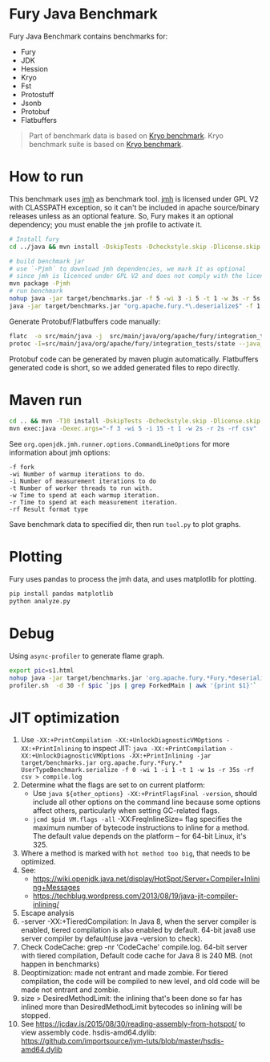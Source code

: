 # Fury Java Benchmark

Fury Java Benchmark contains benchmarks for:
- Fury
- JDK
- Hession
- Kryo
- Fst
- Protostuff
- Jsonb
- Protobuf
- Flatbuffers

> Part of benchmark data is based on [Kryo benchmark](https://github.com/EsotericSoftware/kryo/tree/master/benchmarks).
> Kryo benchmark suite is based on [Kryo benchmark](https://github.com/EsotericSoftware/kryo/tree/master/benchmarks).

# How to run
This benchmark uses [jmh](https://github.com/openjdk/jmh) as benchmark tool. [jmh](https://github.com/openjdk/jmh) is
licensed under GPL V2 with CLASSPATH exception, so it can't be included in apache source/binary releases unless
as an optional feature. So, Fury makes it an optional dependency; you must enable the `jmh` profile to activate it.

```bash
# Install fury
cd ../java && mvn install -DskipTests -Dcheckstyle.skip -Dlicense.skip -Dmaven.javadoc.skip && cd -

# build benchmark jar
# use `-Pjmh` to download jmh dependencies, we mark it as optional
# since jmh is licenced under GPL V2 and does not comply with the license policy of ASF.
mvn package -Pjmh
# run benchmark
nohup java -jar target/benchmarks.jar -f 5 -wi 3 -i 5 -t 1 -w 3s -r 5s -rf csv >bench.log 2>&1 &
java -jar target/benchmarks.jar "org.apache.fury.*\.deserialize$" -f 1 -wi 1 -i 3 -t 1 -w 2s -r 2s -rf csv -p objectType=MEDIA_CONTENT -p bufferType=array -p references=false
```

Generate Protobuf/Flatbuffers code manually:
```bash
flatc  -o src/main/java -j  src/main/java/org/apache/fury/integration_tests/state/bench.fbs
protoc -I=src/main/java/org/apache/fury/integration_tests/state --java_out=src/main/java/ bench.proto
```
Protobuf code can be generated by maven plugin automatically. Flatbuffers generated code is short, so we added generated files to repo directly.

# Maven run

```bash
cd .. && mvn -T10 install -DskipTests -Dcheckstyle.skip -Dlicense.skip -Dmaven.javadoc.skip
mvn exec:java -Dexec.args="-f 3 -wi 5 -i 15 -t 1 -w 2s -r 2s -rf csv"
```

See `org.openjdk.jmh.runner.options.CommandLineOptions` for more information about jmh options:

```
-f fork
-wi Number of warmup iterations to do.
-i Number of measurement iterations to do
-t Number of worker threads to run with.
-w Time to spend at each warmup iteration.
-r Time to spend at each measurement iteration.
-rf Result format type
```

Save benchmark data to specified dir, then run `tool.py` to plot graphs.

# Plotting

Fury uses pandas to process the jmh data, and uses matplotlib for plotting.

```bash
pip install pandas matplotlib
python analyze.py
```

# Debug

Using `async-profiler` to generate flame graph.

```bash
export pic=s1.html
nohup java -jar target/benchmarks.jar 'org.apache.fury.*Fury.*deserialize*' -f 1 -wi 1 -i 1 -t 1 -w 1s -r 35s -rf csv &
profiler.sh  -d 30 -f $pic `jps | grep ForkedMain | awk '{print $1}'`
```

# JIT optimization

1. Use `-XX:+PrintCompilation -XX:+UnlockDiagnosticVMOptions -XX:+PrintInlining` to inspect JIT:
   `java -XX:+PrintCompilation -XX:+UnlockDiagnosticVMOptions -XX:+PrintInlining -jar target/benchmarks.jar org.apache.fury.*Fury.* UserTypeBenchmark.serialize -f 0 -wi 1 -i 1 -t 1 -w 1s -r 35s -rf csv > compile.log`
2. Determine what the flags are set to on current platform:
   * Use `java ${other_options} -XX:+PrintFlagsFinal -version`, should include all other options on the command line because some options affect others, particularly when setting GC-related flags.
   * `jcmd $pid VM.flags -all` -XX:FreqInlineSize= flag specifies the maximum number of bytecode instructions to inline for a method. The default value depends on the platform – for 64-bit Linux, it's 325.
3. Where a method is marked with `hot method too big`, that needs to be optimized.
4. See:
   * https://wiki.openjdk.java.net/display/HotSpot/Server+Compiler+Inlining+Messages
   * https://techblug.wordpress.com/2013/08/19/java-jit-compiler-inlining/
5. Escape analysis
6. -server -XX:+TieredCompilation: In Java 8, when the server compiler is enabled, tiered compilation
   is also enabled by default. 64-bit java8 use server compiler by default(use java -version to check).
7. Check CodeCache: grep -nr 'CodeCache' compile.log. 64-bit server with tiered compilation, Default code cache for Java
   8 is 240 MB. (not happen in benchmarks)
8. Deoptimization: made not entrant and made zombie. For tiered compilation, the code will be compiled to new level, and
   old code will be made not entrant and zombie.
9. size > DesiredMethodLimit: the inlining that's been done so far has inlined more than DesiredMethodLimit bytecodes so
   inlining will be stopped.
10. See https://jcdav.is/2015/08/30/reading-assembly-from-hotspot/ to view assembly code.
    hsdis-amd64.dylib: https://github.com/importsource/jvm-tuts/blob/master/hsdis-amd64.dylib
